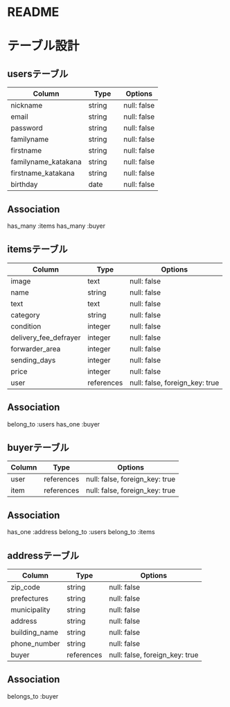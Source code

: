 # README

# テーブル設計

## usersテーブル

| Column              | Type    | Options     |
| ------------------- | ------- | ----------- |
| nickname            | string  | null: false |
| email               | string  | null: false |
| password            | string  | null: false |
| familyname          | string  | null: false |
| firstname           | string  | null: false |
| familyname_katakana | string  | null: false |
| firstname_katakana  | string  | null: false |
| birthday            | date　　 | null: false |


## Association

has_many :items
has_many :buyer

## itemsテーブル

| Column                | Type       | Options                        |
| --------------------- | ---------- | ------------------------------ |
| image                 | text       | null: false                    |
| name                  | string     | null: false                    |
| text                  | text       | null: false                    |
| category              | string     | null: false                    |
| condition             | integer     | null: false                   |
| delivery_fee_defrayer | integer     | null: false                   |
| forwarder_area        | integer     | null: false                   |
| sending_days          | integer     | null: false                   |
| price                 | integer    | null: false                    |
| user                  | references | null: false, foreign_key: true |

## Association

belong_to :users
has_one    :buyer

## buyerテーブル

| Column          | Type       | Options                        |
| --------------- | ---------- | ------------------------------ |
| user            | references | null: false, foreign_key: true |
| item            | references | null: false, foreign_key: true |

## Association
has_one    :address
belong_to :users
belong_to :items

## addressテーブル

| Column        | Type       | Options                        |
| ------------- | ---------- | ------------------------------ |
| zip_code      | string     | null: false                    |
| prefectures   | string     | null: false                    |
| municipality  | string     | null: false                    |
| address       | string     | null: false                    |
| building_name | string     | null: false                    |
| phone_number  | string     | null: false                    |
| buyer         | references | null: false, foreign_key: true |

## Association
belongs_to :buyer
